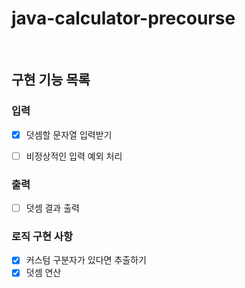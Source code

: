 # java-calculator-precourse

<br>

## 구현 기능 목록


### 입력
- [X] 덧셈할 문자열 입력받기
- [ ] 비정상적인 입력 예외 처리


### 출력
- [ ] 덧셈 결과 출력



### 로직 구현 사항
- [X] 커스텀 구분자가 있다면 추출하기
- [X] 덧셈 연산
